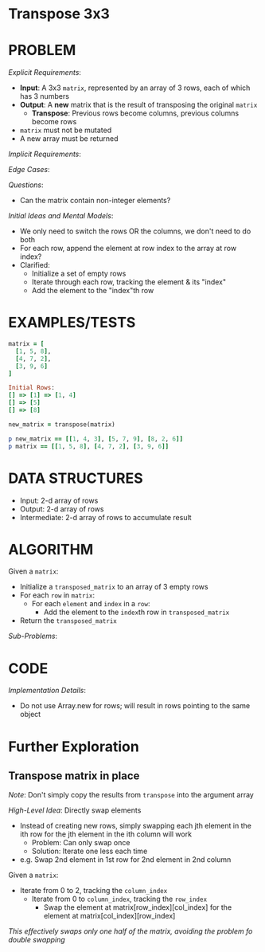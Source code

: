 # Transpose 3x3

# PROBLEM

*Explicit Requirements*:
- **Input**: A 3x3 `matrix`, represented by an array of 3 rows, each of which has 3 numbers
- **Output**: A **new** matrix that is the result of transposing the original `matrix`
  - **Transpose**: Previous rows become columns, previous columns become rows
- `matrix` must not be mutated
- A new array must be returned

*Implicit Requirements*:


*Edge Cases*:


*Questions*:
- Can the matrix contain non-integer elements?

*Initial Ideas and Mental Models*:
- We only need to switch the rows OR the columns, we don't need to do both
- For each row, append the element at row index to the array at row index?
- Clarified:
  - Initialize a set of empty rows
  - Iterate through each row, tracking the element & its "index"
  - Add the element to the "index"th row

# EXAMPLES/TESTS

```ruby
matrix = [
  [1, 5, 8],
  [4, 7, 2],
  [3, 9, 6]
]

Initial Rows:
[] => [1] => [1, 4]
[] => [5]
[] => [8]

new_matrix = transpose(matrix)

p new_matrix == [[1, 4, 3], [5, 7, 9], [8, 2, 6]]
p matrix == [[1, 5, 8], [4, 7, 2], [3, 9, 6]]
```

# DATA STRUCTURES

- Input: 2-d array of rows
- Output: 2-d array of rows
- Intermediate: 2-d array of rows to accumulate result

# ALGORITHM

Given a `matrix`:
- Initialize a `transposed_matrix` to an array of 3 empty rows
- For each `row` in `matrix`:
  - For each `element` and `index` in a `row`:
    - Add the element to the `index`th row in `transposed_matrix`
- Return the `transposed_matrix`

*Sub-Problems*:


# CODE

*Implementation Details*:
- Do not use Array.new for rows; will result in rows pointing to the same object

# Further Exploration

## Transpose matrix in place

*Note*: Don't simply copy the results from `transpose` into the argument array

*High-Level Idea*: Directly swap elements
- Instead of creating new rows, simply swapping each jth element in the ith row for the jth element in the ith column will work
  - Problem: Can only swap once
  - Solution: Iterate one less each time
- e.g. Swap 2nd element in 1st row for 2nd element in 2nd column

Given a `matrix`:
- Iterate from 0 to 2, tracking the `column_index`
  - Iterate from 0 to `column_index`, tracking the `row_index`
    - Swap the element at matrix[row_index][col_index] for the element at matrix[col_index][row_index]

*This effectively swaps only one half of the matrix, avoiding the problem fo double swapping*